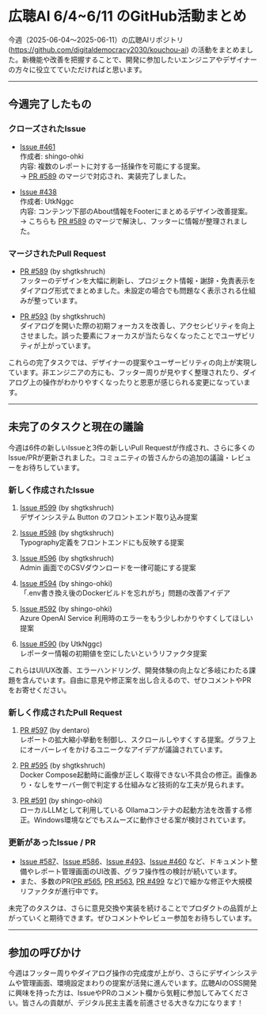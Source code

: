 # 広聴AI 6/4~6/11 のGitHub活動まとめ

今週（2025-06-04～2025-06-11）の広聴AIリポジトリ (https://github.com/digitaldemocracy2030/kouchou-ai) の活動をまとめました。新機能や改善を把握することで、開発に参加したいエンジニアやデザイナーの方々に役立てていただければと思います。

---
## 今週完了したもの

### クローズされたIssue
- [Issue #461](https://github.com/digitaldemocracy2030/kouchou-ai/issues/461)  
  作成者: shingo-ohki  
  内容: 複数のレポートに対する一括操作を可能にする提案。  
  → [PR #589](https://github.com/digitaldemocracy2030/kouchou-ai/pull/589) のマージで対応され、実装完了しました。

- [Issue #438](https://github.com/digitaldemocracy2030/kouchou-ai/issues/438)  
  作成者: UtkNggc  
  内容: コンテンツ下部のAbout情報をFooterにまとめるデザイン改善提案。  
  → こちらも [PR #589](https://github.com/digitaldemocracy2030/kouchou-ai/pull/589) のマージで解決し、フッターに情報が整理されました。

### マージされたPull Request
- [PR #589](https://github.com/digitaldemocracy2030/kouchou-ai/pull/589) (by shgtkshruch)  
  フッターのデザインを大幅に刷新し、プロジェクト情報・謝辞・免責表示をダイアログ形式でまとめました。未設定の場合でも問題なく表示される仕組みが整っています。

- [PR #593](https://github.com/digitaldemocracy2030/kouchou-ai/pull/593) (by shgtkshruch)  
  ダイアログを開いた際の初期フォーカスを改善し、アクセシビリティを向上させました。誤った要素にフォーカスが当たらなくなったことでユーザビリティが上がっています。

これらの完了タスクでは、デザイナーの提案やユーザービリティの向上が実現しています。非エンジニアの方にも、フッター周りが見やすく整理されたり、ダイアログ上の操作がわかりやすくなったりと恩恵が感じられる変更になっています。

---
## 未完了のタスクと現在の議論

今週は6件の新しいIssueと3件の新しいPull Requestが作成され、さらに多くのIssue/PRが更新されました。コミュニティの皆さんからの追加の議論・レビューをお待ちしています。

### 新しく作成されたIssue
1. [Issue #599](https://github.com/digitaldemocracy2030/kouchou-ai/issues/599) (by shgtkshruch)  
   デザインシステム Button のフロントエンド取り込み提案

2. [Issue #598](https://github.com/digitaldemocracy2030/kouchou-ai/issues/598) (by shgtkshruch)  
   Typography定義をフロントエンドにも反映する提案

3. [Issue #596](https://github.com/digitaldemocracy2030/kouchou-ai/issues/596) (by shgtkshruch)  
   Admin 画面でのCSVダウンロードを一律可能にする提案

4. [Issue #594](https://github.com/digitaldemocracy2030/kouchou-ai/issues/594) (by shingo-ohki)  
   「.env書き換え後のDockerビルドを忘れがち」問題の改善アイデア

5. [Issue #592](https://github.com/digitaldemocracy2030/kouchou-ai/issues/592) (by shingo-ohki)  
   Azure OpenAI Service 利用時のエラーをもう少しわかりやすくしてほしい提案

6. [Issue #590](https://github.com/digitaldemocracy2030/kouchou-ai/issues/590) (by UtkNggc)  
   レポーター情報の初期値を空にしたいというリファクタ提案

これらはUI/UX改善、エラーハンドリング、開発体験の向上など多岐にわたる課題を含んでいます。自由に意見や修正案を出し合えるので、ぜひコメントやPRをお寄せください。

### 新しく作成されたPull Request
1. [PR #597](https://github.com/digitaldemocracy2030/kouchou-ai/pull/597) (by dentaro)  
   レポートの拡大縮小挙動を制御し、スクロールしやすくする提案。グラフ上にオーバーレイをかけるユニークなアイデアが議論されています。

2. [PR #595](https://github.com/digitaldemocracy2030/kouchou-ai/pull/595) (by shgtkshruch)  
   Docker Compose起動時に画像が正しく取得できない不具合の修正。画像あり・なしをサーバー側で判定する仕組みなど技術的な工夫が見られます。

3. [PR #591](https://github.com/digitaldemocracy2030/kouchou-ai/pull/591) (by shingo-ohki)  
   ローカルLLMとして利用している Ollamaコンテナの起動方法を改善する修正。Windows環境などでもスムーズに動作させる案が検討されています。

### 更新があったIssue / PR
- [Issue #587](https://github.com/digitaldemocracy2030/kouchou-ai/issues/587)、[Issue #586](https://github.com/digitaldemocracy2030/kouchou-ai/issues/586)、[Issue #493](https://github.com/digitaldemocracy2030/kouchou-ai/issues/493)、[Issue #460](https://github.com/digitaldemocracy2030/kouchou-ai/issues/460) など、ドキュメント整備やレポート管理画面のUI改善、グラフ操作性の検討が続いています。  
- また、多数のPR([PR #565](https://github.com/digitaldemocracy2030/kouchou-ai/pull/565), [PR #563](https://github.com/digitaldemocracy2030/kouchou-ai/pull/563), [PR #499](https://github.com/digitaldemocracy2030/kouchou-ai/pull/499) など)で細かな修正や大規模リファクタが進行中です。

未完了のタスクは、さらに意見交換や実装を続けることでプロダクトの品質が上がっていくと期待できます。ぜひコメントやレビュー参加をお待ちしています。

---
## 参加の呼びかけ

今週はフッター周りやダイアログ操作の完成度が上がり、さらにデザインシステムや管理画面、環境設定まわりの提案が活発に進んでいます。広聴AIのOSS開発に興味を持った方は、IssueやPRのコメント欄から気軽に参加してみてください。皆さんの貢献が、デジタル民主主義を前進させる大きな力になります！  